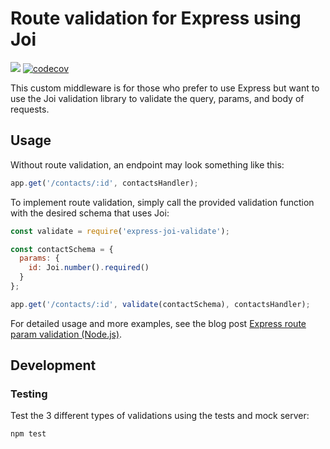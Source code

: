 # Route validation for Express using Joi

![](https://travis-ci.org/tinacious/express-joi-validate.svg?branch=master)
[![codecov](https://codecov.io/gh/tinacious/express-joi-validate/branch/master/graph/badge.svg)](https://codecov.io/gh/tinacious/express-joi-validate)

This custom middleware is for those who prefer to use Express but want to use the Joi validation library to validate the query, params, and body of requests.

## Usage

Without route validation, an endpoint may look something like this:

```js
app.get('/contacts/:id', contactsHandler);
```

To implement route validation, simply call the provided validation function with the desired schema that uses Joi:

```js
const validate = require('express-joi-validate');

const contactSchema = {
  params: {
    id: Joi.number().required()
  }
};

app.get('/contacts/:id', validate(contactSchema), contactsHandler);
```

For detailed usage and more examples, see the blog post [Express route param validation (Node.js)](https://tinaciousdesign.com/blog/express-route-param-validation-nodejs).

## Development

### Testing

Test the 3 different types of validations using the tests and mock server:

```
npm test
```
